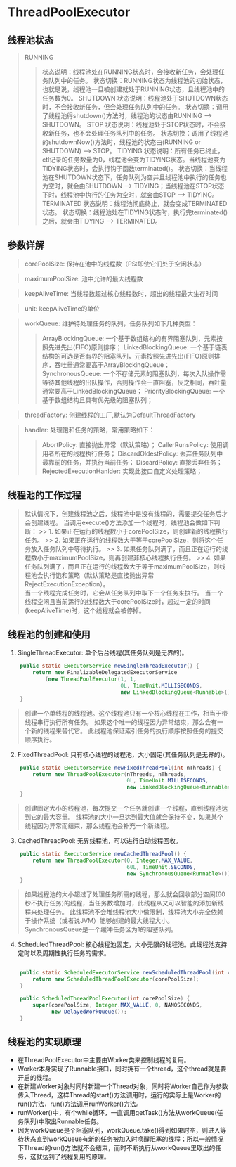 # ThreadPoolExecutor

## 线程池状态
> RUNNING
>> 状态说明：线程池处在RUNNING状态时，会接收新任务，会处理任务队列中的任务。
>> 状态切换：RUNNING状态为线程池的初始状态，也就是说，线程池一旦被创建就处于RUNNING状态，且线程池中的任务数为0。
> SHUTDOWN
>> 状态说明：线程池处于SHUTDOWN状态时，不会接收新任务，但会处理任务队列中的任务。
>> 状态切换：调用了线程池得shutdown()方法时，线程池的状态由RUNNING ——> SHUTDOWN。
> STOP
>> 状态说明：线程池处于STOP状态时，不会接收新任务，也不会处理任务队列中的任务。
>> 状态切换：调用了线程池的shutdownNow()方法时，线程池的状态由(RUNNING or SHUTDOWN) ——> STOP。
> TIDYING
>> 状态说明：所有任务已终止，ctl记录的任务数量为0，线程池会变为TIDYING状态。当线程池变为TIDYING状态时，会执行钩子函数terminated()。
>> 状态切换：当线程池在SHUTDOWN状态下，任务队列为空并且线程池中执行的任务也为空时，就会由SHUTDOWN ——> TIDYING；当线程池在STOP状态下时，线程池中执行的任务为空时，就会由STOP ——> TIDYING。
> TERMINATED
>> 状态说明：线程池彻底终止，就会变成TERMINATED状态。
>> 状态切换：线程池处在TIDYING状态时，执行完terminated()之后，就会由TIDYING ——> TERMINATED。

## 参数详解
> corePoolSize: 保持在池中的线程数（PS:即使它们处于空闲状态）

> maximumPoolSize: 池中允许的最大线程数

> keepAliveTime: 当线程数超过核心线程数时，超出的线程最大生存时间

> unit: keepAliveTime的单位

> workQueue: 维护待处理任务的队列，任务队列如下几种类型：
>> ArrayBlockingQueue: 一个基于数组结构的有界阻塞队列，元素按照先进先出(FIFO)原则排序；
>> LinkedBlockingQueue: 一个基于链表结构的可选是否有界的阻塞队列，元素按照先进先出(FIFO)原则排序，吞吐量通常要高于ArrayBlockingQueue；
>> SynchronousQueue: 一个不存储元素的阻塞队列，每次入队操作需等待其他线程的出队操作，否则操作会一直阻塞，反之相同，吞吐量通常要高于LinkedBlockingQueue；
>> PriorityBlockingQueue: 一个基于数组结构且具有优先级的阻塞队列；

> threadFactory: 创建线程的工厂,默认为DefaultThreadFactory

> handler: 处理饱和任务的策略，常用策略如下：
>> AbortPolicy: 直接抛出异常（默认策略）；
>> CallerRunsPolicy: 使用调用者所在的线程执行任务；
>> DiscardOldestPolicy: 丢弃任务队列中最靠前的任务，并执行当前任务；
>> DiscardPolicy: 直接丢弃任务；
>> RejectedExecutionHanlder: 实现此接口自定义处理策略；



## 线程池的工作过程

> 默认情况下，创建线程池之后，线程池中是没有线程的，需要提交任务后才会创建线程。
当调用execute()方法添加一个线程时，线程池会做如下判断：
	>> 1. 如果正在运行的线程数小于corePoolSize，则创建新的线程执行任务。
	>> 2. 如果正在运行的线程数大于等于corePoolSize，则将这个任务放入任务队列中等待执行。
	>> 3. 如果任务队列满了，而且正在运行的线程数小于maximumPoolSize，则再创建非核心线程执行任务。
	>> 4. 如果任务队列满了，而且正在运行的线程数大于等于maximumPoolSize，则线程池会执行饱和策略（默认策略是直接抛出异常RejectExecutionException）。   
> 当一个线程完成任务时，它会从任务队列中取下一个任务来执行。
> 当一个线程空闲且当前运行的线程数大于corePoolSize时，超过一定的时间(keepAliveTime)时，这个线程就会被停掉。


## 线程池的创建和使用

1. SingleThreadExecutor: 单个后台线程(其任务队列是无界的)。
```Java
    public static ExecutorService newSingleThreadExecutor() {
        return new FinalizableDelegatedExecutorService
            (new ThreadPoolExecutor(1, 1,
                                    0L, TimeUnit.MILLISECONDS,
                                    new LinkedBlockingQueue<Runnable>()));
    }
```    
  
> 创建一个单线程的线程池。这个线程池只有一个核心线程在工作，相当于带线程串行执行所有任务。
如果这个唯一的线程因为异常结束，那么会有一个新的线程来替代它。
此线程池保证索引任务的执行顺序按照任务的提交顺序执行。   

2. FixedThreadPool: 只有核心线程的线程池，大小固定(其任务队列是无界的)。
```Java
    public static ExecutorService newFixedThreadPool(int nThreads) {
        return new ThreadPoolExecutor(nThreads, nThreads,
                                      0L, TimeUnit.MILLISECONDS,
                                      new LinkedBlockingQueue<Runnable>());
    }
```

> 创建固定大小的线程池，每次提交一个任务就创建一个线程，直到线程池达到它的最大容量。
线程池的大小一旦达到最大值就会保持不变，如果某个线程因为异常而结束，那么线程池会补充一个新线程。   

3. CachedThreadPool: 无界线程池，可以进行自动线程回收。
```Java
    public static ExecutorService newCachedThreadPool() {
        return new ThreadPoolExecutor(0, Integer.MAX_VALUE,
                                      60L, TimeUnit.SECONDS,
                                      new SynchronousQueue<Runnable>());
    }
```

> 如果线程池的大小超过了处理任务所需的线程，那么就会回收部分空闲(60秒不执行任务)的线程，当任务数增加时，此线程从又可以智能的添加新线程来处理任务。
此线程池不会堆线程池大小做限制，线程池大小完全依赖于操作系统（或者说JVM）能够创建的最大线程大小。
SynchronousQueue是一个缓冲任务区为1的阻塞队列。   

4. ScheduledThreadPool: 核心线程池固定，大小无限的线程池。此线程池支持定时以及周期性执行任务的需求。
```Java

    public static ScheduledExecutorService newScheduledThreadPool(int corePoolSize) {
        return new ScheduledThreadPoolExecutor(corePoolSize);
    }

    public ScheduledThreadPoolExecutor(int corePoolSize) {
        super(corePoolSize, Integer.MAX_VALUE, 0, NANOSECONDS,
              new DelayedWorkQueue());
    }
```    


## 线程池的实现原理
- 在ThreadPoolExecutor中主要由Worker类来控制线程的复用。
- Worker本身实现了Runnable接口，同时拥有一个thread，这个thread就是要开启的线程。
- 在新建Worker对象时同时新建一个Thread对象，同时将Worker自己作为参数传入Thread，这样Thread的start()方法调用时，运行的实际上是Worker的run()方法，run()方法调用runWorker()方法。
- runWorker()中，有个while循环，一直调用getTask()方法从workQueue(任务队列)中取出Runnable任务。
- 因为workQueue是个阻塞队列，workQueue.take()得到如果时空，则进入等待状态直到workQueue有新的任务被加入时唤醒阻塞的线程；所以一般情况下Thread的run()方法就不会结束，而时不断执行从workQueue里取出的任务，这就达到了线程复用的原理。
